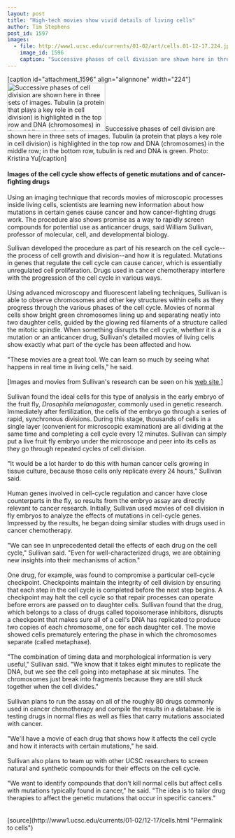 ```yaml
---
layout: post
title: "High-tech movies show vivid details of living cells"
author: Tim Stephens
post_id: 1597
images:
  - file: http://www1.ucsc.edu/currents/01-02/art/cells.01-12-17.224.jpg
    image_id: 1596
    caption: "Successive phases of cell division are shown here in three sets of images. Tubulin (a protein that plays a key role in cell division) is highlighted in the top row and DNA (chromosomes) in the middle row; in the bottom row, tubulin is red and DNA is green. Photo: Kristina Yu"
---
```


[caption id="attachment_1596" align="alignnone" width="224"]<a href="http://localhost/mysite/wp-content/uploads/2001/12/cells.01-12-17.224.jpg"><img class="size-full wp-image-1596" src="http://localhost/mysite/wp-content/uploads/2001/12/cells.01-12-17.224.jpg" alt="Successive phases of cell division are shown here in three sets of images. Tubulin (a protein that plays a key role in cell division) is highlighted in the top row and DNA (chromosomes) in the middle row; in the bottom row, tubulin is red and DNA is green. Photo: Kristina Yu" width="224" height="110" /></a>Successive phases of cell division are shown here in three sets of images. Tubulin (a protein that plays a key role in cell division) is highlighted in the top row and DNA (chromosomes) in the middle row; in the bottom row, tubulin is red and DNA is green. Photo: Kristina Yu[/caption]
<h4>
  <b>Images of the cell cycle show effects of genetic mutations and of cancer-fighting drugs</b>
</h4>
<p>
  Using an imaging technique that records movies of microscopic processes inside living cells, scientists are learning new information about how mutations in certain genes cause cancer and how cancer-fighting drugs work. The procedure also shows promise as a way to rapidly screen compounds for potential use as anticancer drugs, said William Sullivan, professor of molecular, cell, and developmental biology.
</p>Sullivan developed the procedure as part of his research on the cell cycle--the process of cell growth and division--and how it is regulated. Mutations in genes that regulate the cell cycle can cause cancer, which is essentially unregulated cell proliferation. Drugs used in cancer chemotherapy interfere with the progression of the cell cycle in various ways.<br>
<br>
Using advanced microscopy and fluorescent labeling techniques, Sullivan is able to observe chromosomes and other key structures within cells as they progress through the various phases of the cell cycle. Movies of normal cells show bright green chromosomes lining up and separating neatly into two daughter cells, guided by the glowing red filaments of a structure called the mitotic spindle. When something disrupts the cell cycle, whether it is a mutation or an anticancer drug, Sullivan's detailed movies of living cells show exactly what part of the cycle has been affected and how.<br>
<br>
"These movies are a great tool. We can learn so much by seeing what happens in real time in living cells," he said.<br>
<br>
[Images and movies from Sullivan's research can be seen on his <a href="http://www.biology.ucsc.edu/people/sullivan/index.html">web site</a>,] <b><br>
<br></b>Sullivan found the ideal cells for this type of analysis in the early embryo of the fruit fly, <i>Drosophila melanogaster,</i> commonly used in genetic research. Immediately after fertilization, the cells of the embryo go through a series of rapid, synchronous divisions. During this stage, thousands of cells in a single layer (convenient for microscopic examination) are all dividing at the same time and completing a cell cycle every 12 minutes. Sullivan can simply put a live fruit fly embryo under the microscope and peer into its cells as they go through repeated cycles of cell division.<br>
<br>
"It would be a lot harder to do this with human cancer cells growing in tissue culture, because those cells only replicate every 24 hours," Sullivan said.<br>
<br>
Human genes involved in cell-cycle regulation and cancer have close counterparts in the fly, so results from the embryo assay are directly relevant to cancer research. Initially, Sullivan used movies of cell division in fly embryos to analyze the effects of mutations in cell-cycle genes. Impressed by the results, he began doing similar studies with drugs used in cancer chemotherapy.<br>
<br>
"We can see in unprecedented detail the effects of each drug on the cell cycle," Sullivan said. "Even for well-characterized drugs, we are obtaining new insights into their mechanisms of action."<br>
<br>
One drug, for example, was found to compromise a particular cell-cycle checkpoint. Checkpoints maintain the integrity of cell division by ensuring that each step in the cell cycle is completed before the next step begins. A checkpoint may halt the cell cycle so that repair processes can operate before errors are passed on to daughter cells. Sullivan found that the drug, which belongs to a class of drugs called topoisomerase inhibitors, disrupts a checkpoint that makes sure all of a cell's DNA has replicated to produce two copies of each chromosome, one for each daughter cell. The movie showed cells prematurely entering the phase in which the chromosomes separate (called metaphase).<br>
<br>
"The combination of timing data and morphological information is very useful," Sullivan said. "We know that it takes eight minutes to replicate the DNA, but we see the cell going into metaphase at six minutes. The chromosomes just break into fragments because they are still stuck together when the cell divides."<br>
<br>
Sullivan plans to run the assay on all of the roughly 80 drugs commonly used in cancer chemotherapy and compile the results in a database. He is testing drugs in normal flies as well as flies that carry mutations associated with cancer.<br>
<br>
"We'll have a movie of each drug that shows how it affects the cell cycle and how it interacts with certain mutations," he said.<br>
<br>
Sullivan also plans to team up with other UCSC researchers to screen natural and synthetic compounds for their effects on the cell cycle.<br>
<br>
"We want to identify compounds that don't kill normal cells but affect cells with mutations typically found in cancer," he said. "The idea is to tailor drug therapies to affect the genetic mutations that occur in specific cancers."<br>
<br>
<br>
[source](http://www1.ucsc.edu/currents/01-02/12-17/cells.html "Permalink to cells")
